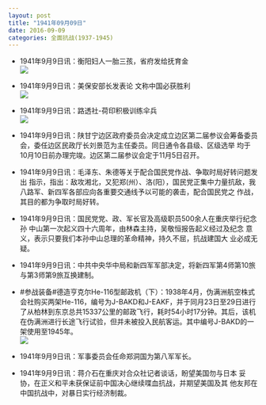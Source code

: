 ```yaml
---
layout: post
title: "1941年09月09日"
date: 2016-09-09
categories: 全面抗战(1937-1945)
---
```


<meta name="referrer" content="no-referrer" />

- 1941年9月9日讯：衡阳妇人一胎三孩，省府发给抚育金 <br/><img src="https://ww4.sinaimg.cn/large/aca367d8jw1f7nqai6xjvj208d0663z8.jpg" />

- 1941年9月9日讯：美保安部长发表论 文称中国必获胜利 <br/><img src="https://ww1.sinaimg.cn/large/aca367d8jw1f7nokgbbxej20mr0dstdt.jpg" />

- 1941年9月9日讯：路透社-荷印积极训练伞兵 <br/><img src="https://ww4.sinaimg.cn/large/aca367d8jw1f7nmtvz1gwj20by079q47.jpg" />

- 1941年9月9日讯：陕甘宁边区政府委员会决定成立边区第二届参议会筹备委员 会，委任边区民政厅长刘景范为主任委员。同日通令各县级、区级选举 均于10月10日前办理完竣。边区第二届参议会定于11月5日召开。 

- 1941年9月9日讯：毛泽东、朱德等关于配合国民党作战、争取时局好转问题发出 指示，指出：敌攻湘北，又犯郑(州）、洛(阳），国民党正集中力量抗敌，我 八路军、新四军各部应向各重要交通线予以可能的袭击，配合国民党之 作战，其目的都为争取时局好转。 

- 1941年9月9日讯：国民党党、政、军长官及高级职员500余人在重庆举行纪念孙 中山第一次起义四十六周年，由林森主持，吴敬恒报告起义经过及纪念 意义，表示只要我们本孙中山总理的革命精神，持久不屈，抗战建国大 业必成无疑。 

- 1941年9月9日讯：中共中央华中局和新四军军部决定，将新四军第4师第10旅与第3师第9旅互换建制。 

- #参战装备#德造亨克尔He-116型邮政机（下）：1938年4月，伪满洲航空株式会社购买两架He-116，编号为J-BAKD和J-EAKF，并于同月23日至29日进行了从柏林到东京总共15337公里的邮政飞行，耗时54小时17分钟。其后，该机在伪满洲进行长途飞行试验，但并未被投入民航客运。其中编号J-BAKD的一架使用至1945年。 <br/><img src="https://ww4.sinaimg.cn/large/aca367d8jw1f7n3r4c77vj20dc0di0ux.jpg" />

- 1941年9月9日讯：军事委员会任命郑洞国为第八军军长。 

- 1941年9月9日讯：蒋介石在重庆对合众社记者谈话，盼望美国勿与日本 妥协，在正义和平未获保证前中国决心继续喋血抗战，并期望美国及其 他友邦在中国抗战中，对暴日实行经济制裁。 

